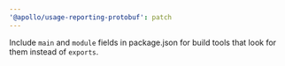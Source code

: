 ```yaml
---
'@apollo/usage-reporting-protobuf': patch
---
```


Include `main` and `module` fields in package.json for build tools that look for them instead of `exports`.
